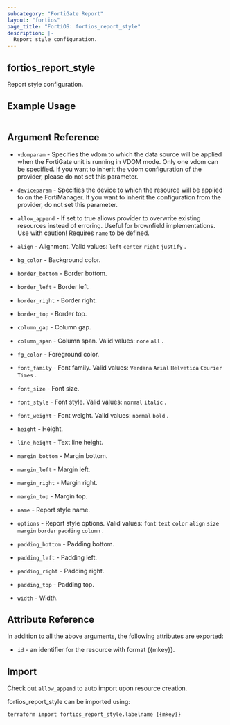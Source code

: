```yaml
---
subcategory: "FortiGate Report"
layout: "fortios"
page_title: "FortiOS: fortios_report_style"
description: |-
  Report style configuration.
---
```


## fortios_report_style
Report style configuration.

## Example Usage

```hcl

```

## Argument Reference
* `vdomparam` - Specifies the vdom to which the data source will be applied when the FortiGate unit is running in VDOM mode. Only one vdom can be specified. If you want to inherit the vdom configuration of the provider, please do not set this parameter.
* `deviceparam` - Specifies the device to which the resource will be applied to on the FortiManager. If you want to inherit the configuration from the provider, do not set this parameter.
* `allow_append` - If set to true allows provider to overwrite existing resources instead of erroring. Useful for brownfield implementations. Use with caution! Requires `name` to be defined.

* `align` - Alignment. Valid values: `left` `center` `right` `justify` .
* `bg_color` - Background color.
* `border_bottom` - Border bottom.
* `border_left` - Border left.
* `border_right` - Border right.
* `border_top` - Border top.
* `column_gap` - Column gap.
* `column_span` - Column span. Valid values: `none` `all` .
* `fg_color` - Foreground color.
* `font_family` - Font family. Valid values: `Verdana` `Arial` `Helvetica` `Courier` `Times` .
* `font_size` - Font size.
* `font_style` - Font style. Valid values: `normal` `italic` .
* `font_weight` - Font weight. Valid values: `normal` `bold` .
* `height` - Height.
* `line_height` - Text line height.
* `margin_bottom` - Margin bottom.
* `margin_left` - Margin left.
* `margin_right` - Margin right.
* `margin_top` - Margin top.
* `name` - Report style name.
* `options` - Report style options. Valid values: `font` `text` `color` `align` `size` `margin` `border` `padding` `column` .
* `padding_bottom` - Padding bottom.
* `padding_left` - Padding left.
* `padding_right` - Padding right.
* `padding_top` - Padding top.
* `width` - Width.

## Attribute Reference

In addition to all the above arguments, the following attributes are exported:
* `id` - an identifier for the resource with format {{mkey}}.

## Import

Check out `allow_append` to auto import upon resource creation.

fortios_report_style can be imported using:
```sh
terraform import fortios_report_style.labelname {{mkey}}
```
